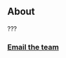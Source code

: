## About

???

### [Email the team](mailto:sam.kriegman@wyss.harvard.edu,Douglas.Blackiston@tufts.edu,michael.levin@tufts.edu,jbongard@uvm.edu)
